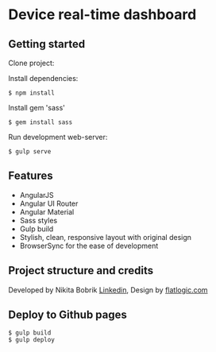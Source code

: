 # Device real-time dashboard

## Getting started

Clone project:

Install dependencies:

    $ npm install

Install gem 'sass'

    $ gem install sass
    
Run development web-server:

    $ gulp serve

## Features

* AngularJS
* Angular UI Router
* Angular Material
* Sass styles
* Gulp build
* Stylish, clean, responsive layout with original design
* BrowserSync for the ease of development

## Project structure and credits

Developed by Nikita Bobrik [Linkedin](http://https://www.linkedin.com/in/%D0%BD%D0%B8%D0%BA%D0%B8%D1%82%D0%B0-%D0%B1%D0%BE%D0%B1%D1%80%D0%B8%D0%BA-178183108?trk=nav_responsive_tab_profile),
Design by [flatlogic.com](http://flatlogic.com/)

## Deploy to Github pages  
  
    $ gulp build
    $ gulp deploy
